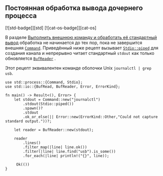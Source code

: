 ## Постоянная обработка вывода дочернего процесса

[![std-badge]][std] [![cat-os-badge]][cat-os]

В разделе [Выполнить внешнюю команду и обработать её стандартный вывод](#run-an-external-command-and-process-stdout) обработка не начинается до тех пор, пока не завершится внешняя [`Command`]. Приведённый ниже рецепт вызывает [`Stdio::piped`] для создания канала и непрерывно читает стандартный `stdout` как только обновляется [`BufReader`] .

Этот рецепт эквивалентен команде оболочки Unix `journalctl | grep usb`.

```rust,no_run
use std::process::{Command, Stdio};
use std::io::{BufRead, BufReader, Error, ErrorKind};

fn main() -> Result<(), Error> {
    let stdout = Command::new("journalctl")
        .stdout(Stdio::piped())
        .spawn()?
        .stdout
        .ok_or_else(|| Error::new(ErrorKind::Other,"Could not capture standard output."))?;

    let reader = BufReader::new(stdout);

    reader
        .lines()
        .filter_map(|line| line.ok())
        .filter(|line| line.find("usb").is_some())
        .for_each(|line| println!("{}", line));

     Ok(())
}
```


[`BufReader`]: https://doc.rust-lang.org/std/io/struct.BufReader.html
[`Command`]: https://doc.rust-lang.org/std/process/struct.Command.html
[`Stdio::piped`]: https://doc.rust-lang.org/std/process/struct.Stdio.html
